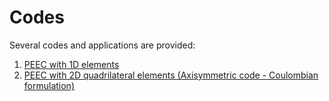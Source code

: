 # Codes

Several codes and applications are provided:

1. [PEEC with 1D elements](../src/peec1D)
1. [PEEC with 2D quadrilateral elements (Axisymmetric code - Coulombian formulation)](../src/AxialCoulombian)
